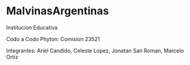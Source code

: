 # MalvinasArgentinas
Institucion Educativa

Codo a Codo Phyton:
Comision 23521

Integrantes:
Ariel Candido,
Celeste Lopez,
Jonatan San Roman,
Marcelo Ortiz
